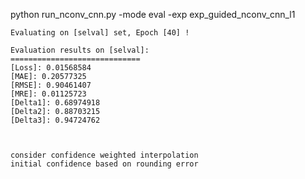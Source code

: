 


python run_nconv_cnn.py -mode eval -exp exp_guided_nconv_cnn_l1

    Evaluating on [selval] set, Epoch [40] !

    Evaluation results on [selval]:
    =============================
    [Loss]: 0.01568584
    [MAE]: 0.20577325
    [RMSE]: 0.90461407
    [MRE]: 0.01125723
    [Delta1]: 0.68974918
    [Delta2]: 0.88703215
    [Delta3]: 0.94724762
    
    
    
    consider confidence weighted interpolation
    initial confidence based on rounding error


